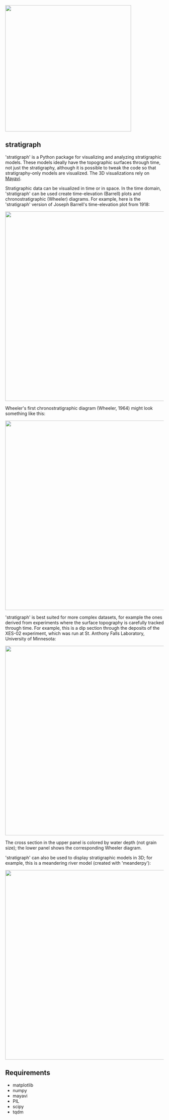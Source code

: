 <img src="https://github.com/zsylvester/stratigraph/blob/main/stratigraph_logo.png" width="400">

## stratigraph

'stratigraph' is a Python package for visualizing and analyzing stratigraphic models. These models ideally have the topographic surfaces through time, not just the stratigraphy, although it is possible to tweak the code so that stratigraphy-only models are visualized. The 3D visualizations rely on [Mayavi](https://docs.enthought.com/mayavi/mayavi/).

Stratigraphic data can be visualized in time or in space. In the time domain, 'stratigraph' can be used create time-elevation (Barrell) plots and chronostratigraphic (Wheeler) diagrams. For example, here is the 'stratigraph' version of Joseph Barrell's time-elevation plot from 1918:

<img src="https://github.com/zsylvester/stratigraph/blob/main/barrell_fig_100.png" width="600">

Wheeler's first chronostratigraphic diagram (Wheeler, 1964) might look something like this:

<img src="https://github.com/zsylvester/stratigraph/blob/main/wheeler_reconstruction.png" width="600">

'stratigraph' is best suited for more complex datasets, for example the ones derived from experiments where the surface topography is carefully tracked through time. For example, this is a dip section through the deposits of the XES-02 experiment, which was run at St. Anthony Falls Laboratory, University of Minnesota:

<img src="https://github.com/zsylvester/stratigraph/blob/main/XES02_3D_dip_section_130.png" width="600">

The cross section in the upper panel is colored by water depth (not grain size); the lower panel shows the corresponding Wheeler diagram.

'stratigraph' can also be used to display stratigraphic models in 3D; for example, this is a meandering river model (created with 'meanderpy'):

<img src="https://github.com/zsylvester/stratigraph/blob/main/meanderpy_model_1_v_small.jpg" width="600">


## Requirements

- matplotlib
- numpy
- mayavi
- PIL
- scipy
- tqdm